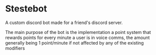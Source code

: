# Stestebot
A custom discord bot made for a friend's discord server.

The main purpose of the bot is the implementation a point system that rewards points for every minute a user is in voice comms, the amount generally being 1 point/minute if not affected by any of the existing modifiers
